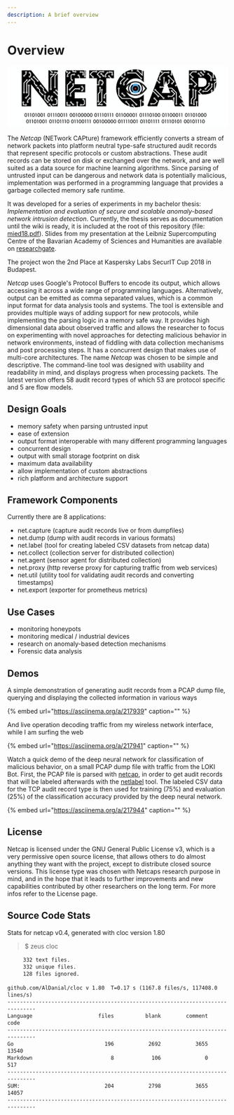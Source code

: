 ```yaml
---
description: A brief overview
---
```


# Overview

![](.gitbook/assets/screenshot-2019-05-05-at-13.41.40%20%282%29%20%282%29.png)

The _Netcap_ \(NETwork CAPture\) framework efficiently converts a stream of network packets into platform neutral type-safe structured audit records that represent specific protocols or custom abstractions. These audit records can be stored on disk or exchanged over the network, and are well suited as a data source for machine learning algorithms. Since parsing of untrusted input can be dangerous and network data is potentially malicious, implementation was performed in a programming language that provides a garbage collected memory safe runtime.

It was developed for a series of experiments in my bachelor thesis: _Implementation and evaluation of secure and scalable anomaly-based network intrusion detection_. Currently, the thesis serves as documentation until the wiki is ready, it is included at the root of this repository \(file: [mied18.pdf](https://github.com/dreadl0ck/netcap/blob/master/mied18.pdf)\). Slides from my presentation at the Leibniz Supercomputing Centre of the Bavarian Academy of Sciences and Humanities are available on [researchgate](https://www.researchgate.net/project/Anomaly-based-Network-Security-Monitoring).

The project won the 2nd Place at Kaspersky Labs SecurIT Cup 2018 in Budapest.

_Netcap_ uses Google's Protocol Buffers to encode its output, which allows accessing it across a wide range of programming languages. Alternatively, output can be emitted as comma separated values, which is a common input format for data analysis tools and systems. The tool is extensible and provides multiple ways of adding support for new protocols, while implementing the parsing logic in a memory safe way. It provides high dimensional data about observed traffic and allows the researcher to focus on experimenting with novel approaches for detecting malicious behavior in network environments, instead of fiddling with data collection mechanisms and post processing steps. It has a concurrent design that makes use of multi-core architectures. The name _Netcap_ was chosen to be simple and descriptive. The command-line tool was designed with usability and readability in mind, and displays progress when processing packets. The latest version offers 58 audit record types of which 53 are protocol specific and 5 are flow models.

## Design Goals

* memory safety when parsing untrusted input
* ease of extension
* output format interoperable with many different programming languages
* concurrent design
* output with small storage footprint on disk
* maximum data availability
* allow implementation of custom abstractions
* rich platform and architecture support

## Framework Components

Currently there are 8 applications:

* net.capture \(capture audit records live or from dumpfiles\)
* net.dump \(dump with audit records in various formats\)
* net.label \(tool for creating labeled CSV datasets from netcap data\)
* net.collect \(collection server for distributed collection\)
* net.agent \(sensor agent for distributed collection\)
* net.proxy \(http reverse proxy for capturing traffic from web services\)
* net.util \(utility tool for validating audit records and converting timestamps\)
* net.export \(exporter for prometheus metrics\)

## Use Cases

* monitoring honeypots
* monitoring medical / industrial devices
* research on anomaly-based detection mechanisms
* Forensic data analysis

## Demos

A simple demonstration of generating audit records from a PCAP dump file, querying and displaying the collected information in various ways

{% embed url="https://asciinema.org/a/217939" caption="" %}

And live operation decoding traffic from my wireless network interface, while I am surfing the web

{% embed url="https://asciinema.org/a/217941" caption="" %}

Watch a quick demo of the deep neural network for classification of malicious behavior, on a small PCAP dump file with traffic from the LOKI Bot. First, the PCAP file is parsed with [netcap](https://github.com/dreadl0ck/netcap-tf-dnn/blob/master/github.com/dreadl0ck/netcap), in order to get audit records that will be labeled afterwards with the [netlabel](https://github.com/dreadl0ck/netcap#netlabel-command-line-tool) tool. The labeled CSV data for the TCP audit record type is then used for training \(75%\) and evaluation \(25%\) of the classification accuracy provided by the deep neural network.

{% embed url="https://asciinema.org/a/217944" caption="" %}

## License

Netcap is licensed under the GNU General Public License v3, which is a very permissive open source license, that allows others to do almost anything they want with the project, except to distribute closed source versions. This license type was chosen with Netcaps research purpose in mind, and in the hope that it leads to further improvements and new capabilities contributed by other researchers on the long term. For more infos refer to the License page.

## Source Code Stats

Stats for netcap v0.4, generated with cloc version 1.80

> $ zeus cloc

```text
     332 text files.
     332 unique files.
     128 files ignored.

github.com/AlDanial/cloc v 1.80  T=0.17 s (1167.8 files/s, 117408.0 lines/s)
-------------------------------------------------------------------------------
Language                     files          blank        comment           code
-------------------------------------------------------------------------------
Go                             196           2692           3655          13540
Markdown                         8            106              0            517
-------------------------------------------------------------------------------
SUM:                           204           2798           3655          14057
-------------------------------------------------------------------------------
```

